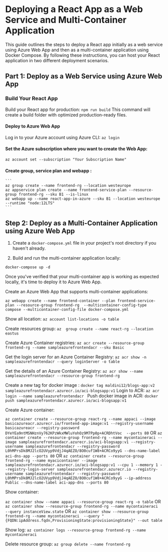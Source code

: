 # Deploying a React App as a Web Service and Multi-Container Application

This guide outlines the steps to deploy a React app initially as a web service using Azure Web App and then as a multi-container application using Docker Compose. By following these instructions, you can host your React application in two different deployment scenarios.

## Part 1: Deploy as a Web Service using Azure Web App
### Build Your React App

Build your React app for production:
```npm run build```
This command will create a build folder with optimized production-ready files.

#### Deploy to Azure Web App
Log in to your Azure account using Azure CLI:
```az login```

#### Set the Azure subscription where you want to create the Web App:
```az account set --subscription "Your Subscription Name"```


#### Create group, service plan and webapp :
    ```
    az group create --name frontend-rg --location westeurope
    az appservice plan create --name frontend-service-plan --resource-group frontend-rg --sku B1 --is-linux
    az webapp up --name react-app-in-azure --sku B1 --location westeurope --runtime "node:12LTS"
    ```

## Step 2: Deploy as a Multi-Container Application using Azure Web App

1. Create a `docker-compose.yml` file in your project's root directory if you haven't already.

2. Build and run the multi-container application locally:

```docker-compose up -d```

Once you've verified that your multi-container app is working as expected locally, it's time to deploy it to Azure Web App.

Create an Azure Web App that supports multi-container applications:

```az webapp create --name frontend-container --plan frontend-service-plan --resource-group frontend-rg  --multicontainer-config-type compose --multicontainer-config-file docker-compose.yml```

Show all location:
```az account list-locations -o table```

Create resources group:
```az  group create --name react-rg --location eastus```

Create Azure Container registries:
```az acr create --resource-group frontend-rg --name sampleazurefrontendacr --sku Basic```

Get the login server for an Azure Container Registry:
```az acr show -n sampleazurefrontendacr --query loginServer -o table```

Get the details of an Azure Container Registry:
```az acr show --name sampleazurefrontendacr --resource-group frontend-rg```

Create a new tag for docker image :
```docker tag maldini12/blogs-app:v2 sampleazurefrontendacr.azurecr.io/aci-blogsapp:v1```
Login to ACR:
```az acr login --name sampleazurefrontendacr ```
Push docker image in ACR:
```docker push sampleazurefrontendacr.azurecr.io/aci-blogsapp:v1```

Create Azure container:

```az container create --resource-group react-rg --name appaci --image basicazureacr.azurecr.io/frontend-app-image:v1 --registry-username basicazureacr --registry-password DYeYEa9ntMSNHznVy762KPzWkxMWluYohOz9M7Pp0p+ACRDhtVoc  --ports 80```
OR
```az container create --resource-group frontend-rg --name mycontaineraci --image sampleazurefrontendacr.azurecr.io/aci-blogsapp:v1 --registry-username sampleazurefrontendacr --registry-password L0hMPrsDk8MJ2lcO2UVyp9VdjJ4qAEZO/8O0cuf1W8+ACRCo9yyG --dns-name-label aci-dns-app --ports 80```
OR
```az container create --resource-group frontend-rg --name myacicontainer --image sampleazurefrontendacr.azurecr.io/aci-blogsapp:v1 --cpu 1 --memory 1 --registry-login-server sampleazurefrontendacr.azurecr.io --registry-username sampleazurefrontendacr --registry-password L0hMPrsDk8MJ2lcO2UVyp9VdjJ4qAEZO/8O0cuf1W8+ACRCo9yyG --ip-address Public --dns-name-label aci-app-dns --ports 80```

Show container:

```az container show --name appaci --resource-group react-rg -o table```
OR
```az container show --resource-group frontend-rg --name mycontaineraci  --query instanceView.state```
OR
```az container show --resource-group frontend-rg --name mycontaineraci  --query "{FQDN:ipAddress.fqdn,ProvisioningState:provisioningState}" --out table```

Show log:
```az container logs --resource-group frontend-rg --name mycontaineraci```

Delete resource group:
```az group delete --name frontend-rg```
